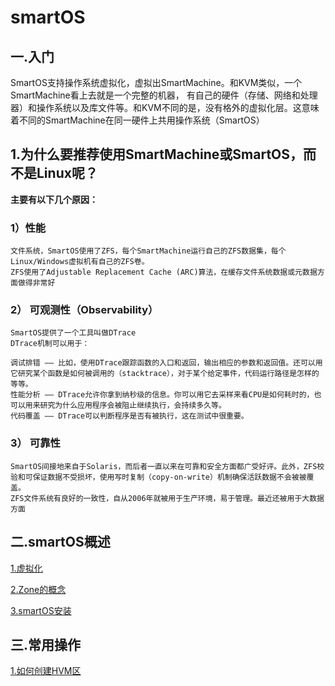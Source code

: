 # smartOS
## 一.入门
SmartOS支持操作系统虚拟化，虚拟出SmartMachine。和KVM类似，一个SmartMachine看上去就是一个完整的机器，
有自己的硬件（存储、网络和处理器）和操作系统以及库文件等。和KVM不同的是，没有格外的虚拟化层。这意味着不同的SmartMachine在同一硬件上共用操作系统（SmartOS）

## 1.为什么要推荐使用SmartMachine或SmartOS，而不是Linux呢？

**主要有以下几个原因：**

### 1）性能
    文件系统，SmartOS使用了ZFS，每个SmartMachine运行自己的ZFS数据集，每个Linux/Windows虚拟机有自己的ZFS卷。
    ZFS使用了Adjustable Replacement Cache (ARC)算法，在缓存文件系统数据或元数据方面做得非常好
### 2） 可观测性（Observability）
    SmartOS提供了一个工具叫做DTrace
    DTrace机制可以用于：
    
    调试排错 —— 比如，使用DTrace跟踪函数的入口和返回，输出相应的参数和返回值。还可以用它研究某个函数是如何被调用的（stacktrace），对于某个给定事件，代码运行路径是怎样的等等。
    性能分析 —— DTrace允许你拿到纳秒级的信息。你可以用它去采样来看CPU是如何耗时的，也可以用来研究为什么应用程序会被阻止继续执行，会持续多久等。
    代码覆盖 —— DTrace可以判断程序是否有被执行，这在测试中很重要。

### 3） 可靠性
    SmartOS间接地来自于Solaris，而后者一直以来在可靠和安全方面都广受好评。此外，ZFS校验和可保证数据不受损坏，使用写时复制（copy-on-write）机制确保活跃数据不会被被覆盖。
    ZFS文件系统有良好的一致性，自从2006年就被用于生产环境，易于管理。最近还被用于大数据方面
    
## 二.smartOS概述

[1.虚拟化](./src/虚拟化.md)

[2.Zone的概念](./src/zones.md)

[3.smartOS安装](./src/smartOS安装.md)

## 三.常用操作

[1.如何创建HVM区](./src/operation/KVM.md)

